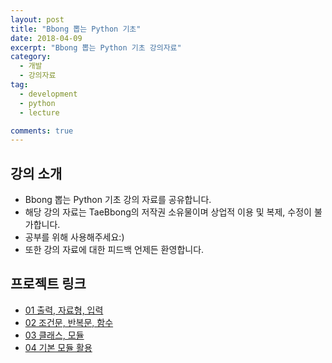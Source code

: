 ```yaml
---
layout: post
title: "Bbong 뽑는 Python 기초"
date: 2018-04-09
excerpt: "Bbong 뽑는 Python 기초 강의자료"
category:
  - 개발
  - 강의자료
tag:
  - development
  - python
  - lecture

comments: true
---
```


## 강의 소개

- Bbong 뽑는 Python 기초 강의 자료를 공유합니다.
- 해당 강의 자료는 TaeBbong의 저작권 소유물이며 상업적 이용 및 복제, 수정이 불가합니다.
- 공부를 위해 사용해주세요:)
- 또한 강의 자료에 대한 피드백 언제든 환영합니다.

## 프로젝트 링크

- [01 출력, 자료형, 입력](https://github.com/TaeBbong/BbongPythonBasic/blob/master/1강_출력자료형입력.pdf)
- [02 조건문, 반복문, 함수](https://github.com/TaeBbong/BbongPythonBasic/blob/master/2강_조건반복함수.pdf)
- [03 클래스, 모듈](https://github.com/TaeBbong/BbongPythonBasic/blob/master/3강_클래스모듈.pdf)
- [04 기본 모듈 활용](https://github.com/TaeBbong/BbongPythonBasic/blob/master/4강_기본모듈활용.pdf)
